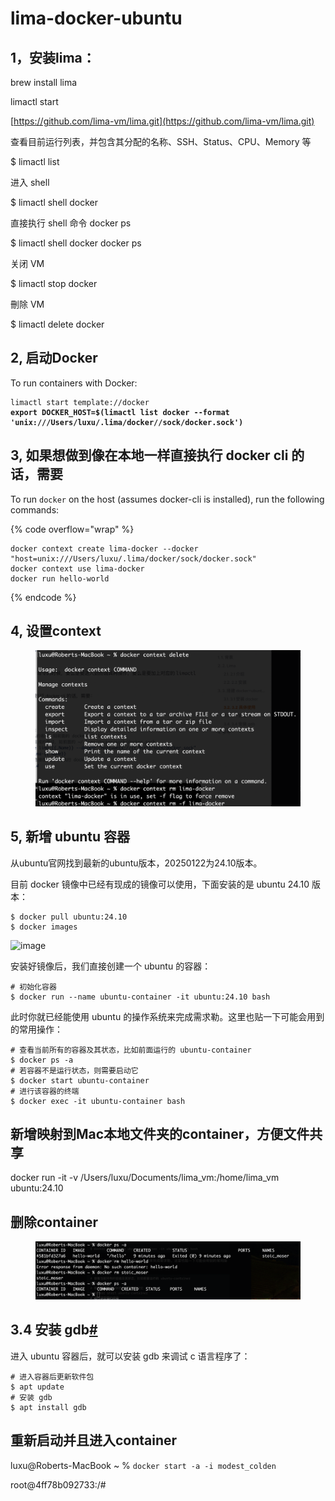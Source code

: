 # lima-docker-ubuntu

## 1，安装lima：

brew install lima&#x20;

limactl start

[https://github.com/lima-vm/lima.git](https://github.com/lima-vm/lima.git)

查看目前运行列表，并包含其分配的名称、SSH、Status、CPU、Memory 等

$ limactl list

进入 shell

$ limactl shell docker

直接执行 shell 命令 docker ps

$ limactl shell docker docker ps

关闭 VM

$ limactl stop docker

刪除 VM

$ limactl delete docker

## 2, 启动Docker

To run containers with Docker:

<pre data-overflow="wrap"><code>limactl start template://docker
<strong>export DOCKER_HOST=$(limactl list docker --format 'unix:///Users/luxu/.lima/docker//sock/docker.sock')
</strong></code></pre>

## 3, 如果想做到像在本地一样直接执行 docker cli 的话，需要

To run `docker` on the host (assumes docker-cli is installed), run the following commands:

{% code overflow="wrap" %}
```
docker context create lima-docker --docker "host=unix:///Users/luxu/.lima/docker/sock/docker.sock"
docker context use lima-docker
docker run hello-world
```
{% endcode %}

## 4, 设置context

<figure><img src=".gitbook/assets/image.png" alt=""><figcaption></figcaption></figure>

## 5, 新增 ubuntu 容器

从ubuntu官网找到最新的ubuntu版本，20250122为24.10版本。

目前 docker 镜像中已经有现成的镜像可以使用，下面安装的是 ubuntu 24.10 版本：

```
$ docker pull ubuntu:24.10
$ docker images 
```

![image](https://catwithtudou-5134.xlog.app/_next/image?url=https%3A%2F%2Fimg.zhengyua.cn%2Fblog%2F202402282342158.png\&w=3840\&q=75)

安装好镜像后，我们直接创建一个 ubuntu 的容器：

```
# 初始化容器
$ docker run --name ubuntu-container -it ubuntu:24.10 bash
```

此时你就已经能使用 ubuntu 的操作系统来完成需求勒。这里也贴一下可能会用到的常用操作：

```
# 查看当前所有的容器及其状态，比如前面运行的 ubuntu-container
$ docker ps -a 
# 若容器不是运行状态，则需要启动它
$ docker start ubuntu-container
# 进行该容器的终端
$ docker exec -it ubuntu-container bash
```

## 新增映射到Mac本地文件夹的container，方便文件共享

docker run -it -v /Users/luxu/Documents/lima\_vm:/home/lima\_vm ubuntu:24.10

## 删除container

<figure><img src=".gitbook/assets/image (1).png" alt=""><figcaption></figcaption></figure>

## 3.4 安装 gdb[#](https://catwithtudou-5134.xlog.app/Mac-da-jian-DockerUbuntu-huan-jing-zhi-chi-GDB?locale=zh#user-content-34-%E5%AE%89%E8%A3%85-gdb) <a href="#usercontent34-an-zhuang-gdb" id="usercontent34-an-zhuang-gdb"></a>

进入 ubuntu 容器后，就可以安装 gdb 来调试 c 语言程序了：

```
# 进入容器后更新软件包
$ apt update
# 安装 gdb
$ apt install gdb
```

## 重新启动并且进入container



luxu@Roberts-MacBook \~ % `docker start -a -i modest_colden`

root@4ff78b092733:/#&#x20;
